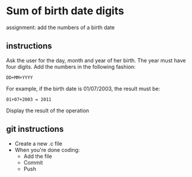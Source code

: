 # Sum of birth date digits
assignment: add the numbers of a birth date

## instructions

Ask the user for the day, month and year of her birth.
The year must have four digits.
Add the numbers in the following fashion:

``` DD+MM+YYYY ```

For example, if the birth date is 01/07/2003, the result must be:

``` 01+07+2003 = 2011 ```

Display the result of the operation

## git instructions

* Create a new .c file
* When you're done coding:
  * Add the file
  * Commit
  * Push
